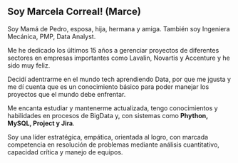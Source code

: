 ## Soy Marcela Correal! (Marce)

Soy Mamá de Pedro, esposa, hija, hermana y amiga.
También soy Ingeniera Mecánica, PMP, Data Analyst.

Me he dedicado los últimos 15 años a gerenciar proyectos de diferentes sectores en empresas importantes como Lavalin, Novartis y Accenture y he sido muy feliz.

Decidí adentrarme en el mundo tech aprendiendo Data, por que me jgusta y me dí cuenta que es un conocimiento básico para poder manejar los proyectos que el 
mundo debe enfrentar.

Me encanta estudiar y mantenerme actualizada, tengo conocimientos y habilidades en procesos de BigData y, con sistemas como **Phython, MySQL, Project y Jira**. 

Soy una líder estratégica, empática, orientada al logro, con marcada competencia en resolución de problemas mediante análisis cuantitativo, capacidad crítica y manejo de equipos.



